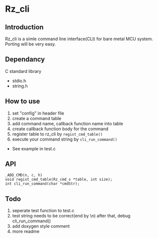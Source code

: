 # Rz_cli

## Introduction
Rz_cli is a simle command line interface(CLI) for bare metal MCU system. Porting will be very easy.

## Dependancy
C standard library

* stdio.h
* string.h

## How to use
1. set "config" in header file
2. create a command table
3. add command name, callback function name into table
4. create callback function body for the command
5. register table to rz_cli by
`regist_cmd_table()`
6. execute your command string by 
 `cli_run_command()`

* See example in test.c

## API
```
_ADD_CMD(n, c, h)
void regist_cmd_table(Rz_cmd_s *table, int size);
int cli_run_command(char *cmdStr);
```


## Todo
1. seperate test function to test.c
2. test string needs to be correct(end by \n)
   after that, debug cli_run_command() 
3. add doxygen style comment
5. more readme
